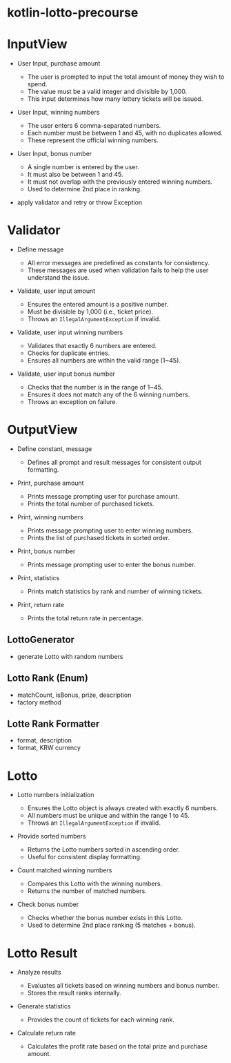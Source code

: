 # kotlin-lotto-precourse

# InputView
- User Input, purchase amount
    - The user is prompted to input the total amount of money they wish to spend.
    - The value must be a valid integer and divisible by 1,000.
    - This input determines how many lottery tickets will be issued.

- User Input, winning numbers
    - The user enters 6 comma-separated numbers.
    - Each number must be between 1 and 45, with no duplicates allowed.
    - These represent the official winning numbers.

- User Input, bonus number
    - A single number is entered by the user.
    - It must also be between 1 and 45.
    - It must not overlap with the previously entered winning numbers.
    - Used to determine 2nd place in ranking.

- apply validator and retry or throw Exception

# Validator
- Define message
    - All error messages are predefined as constants for consistency.
    - These messages are used when validation fails to help the user understand the issue.

- Validate, user input amount
    - Ensures the entered amount is a positive number.
    - Must be divisible by 1,000 (i.e., ticket price).
    - Throws an `IllegalArgumentException` if invalid.

- Validate, user input winning numbers
    - Validates that exactly 6 numbers are entered.
    - Checks for duplicate entries.
    - Ensures all numbers are within the valid range (1~45).

- Validate, user input bonus number
    - Checks that the number is in the range of 1~45.
    - Ensures it does not match any of the 6 winning numbers.
    - Throws an exception on failure.

# OutputView
- Define constant, message
    - Defines all prompt and result messages for consistent output formatting.

- Print, purchase amount
    - Prints message prompting user for purchase amount.
    - Prints the total number of purchased tickets.

- Print, winning numbers
    - Prints message prompting user to enter winning numbers.
    - Prints the list of purchased tickets in sorted order.

- Print, bonus number
    - Prints message prompting user to enter the bonus number.

- Print, statistics
    - Prints match statistics by rank and number of winning tickets.

- Print, return rate
    - Prints the total return rate in percentage.

## LottoGenerator
- generate Lotto with random numbers

## Lotto Rank (Enum)
- matchCount, isBonus, prize, description
- factory method

## Lotte Rank Formatter
- format, description
- format, KRW currency

# Lotto
- Lotto numbers initialization
    - Ensures the Lotto object is always created with exactly 6 numbers.
    - All numbers must be unique and within the range 1 to 45.
    - Throws an `IllegalArgumentException` if invalid.

- Provide sorted numbers
    - Returns the Lotto numbers sorted in ascending order.
    - Useful for consistent display formatting.

- Count matched winning numbers
    - Compares this Lotto with the winning numbers.
    - Returns the number of matched numbers.

- Check bonus number
    - Checks whether the bonus number exists in this Lotto.
    - Used to determine 2nd place ranking (5 matches + bonus).

# Lotto Result
- Analyze results
  - Evaluates all tickets based on winning numbers and bonus number.
  - Stores the result ranks internally.

- Generate statistics
  - Provides the count of tickets for each winning rank.

- Calculate return rate
  - Calculates the profit rate based on the total prize and purchase amount.